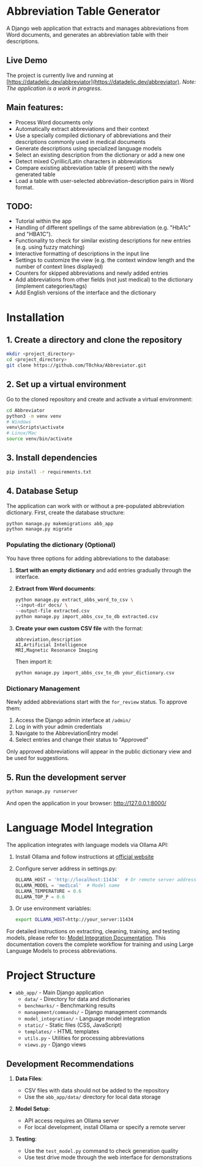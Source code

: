 # Abbreviation Table Generator
A Django web application that extracts and manages abbreviations from Word documents, and generates an abbreviation table with their descriptions.

## Live Demo
The project is currently live and running at [https://datadelic.dev/abbreviator](https://datadelic.dev/abbreviator).
*Note: The application is a work in progress.*


## Main features:
- Process Word documents only
- Automatically extract abbreviations and their context
- Use a specially compiled dictionary of abbreviations and their descriptions commonly used in medical documents
- Generate descriptions using specialized language models
- Select an existing description from    the dictionary or add a new one
- Detect mixed Cyrillic/Latin characters in abbreviations
- Compare existing abbreviation table (if present) with the newly generated table
- Load a table with user-selected abbreviation-description pairs in Word format.

## TODO:
- Tutorial within the app
- Handling of different spellings of the same abbreviation (e.g. "HbA1c" and "HBA1C").
- Functionality to check for similar existing descriptions for new entries (e.g. using fuzzy matching)
- Interactive formatting of descriptions in the input line
- Settings to customize the view (e.g. the context window length and the number of context lines displayed)
- Counters for skipped abbreviations and newly added entries
- Add abbreviations from other fields (not just medical) to the dictionary (implement categories/tags)
- Add English versions of the interface and the dictionary

# Installation

## 1. Create a directory and clone the repository
```bash
mkdir <project_directory>
cd <project_directory>
git clone https://github.com/T0chka/Abbreviator.git
```

## 2. Set up a virtual environment

Go to the cloned repository and create and activate a virtual environment:

```bash
cd Abbreviator
python3 -m venv venv
# Windows
venv\Scripts\activate 
# Linux/Mac
source venv/bin/activate
```

## 3. Install dependencies

```bash
pip install -r requirements.txt
```

## 4. Database Setup

The application can work with or without a pre-populated abbreviation dictionary.
First, create the database structure:
```bash
python manage.py makemigrations abb_app
python manage.py migrate
```
### Populating the dictionary (Optional)

You have three options for adding abbreviations to the database:

1. **Start with an empty dictionary** and add entries gradually through the interface.

2. **Extract from Word documents**:
   ```bash
   python manage.py extract_abbs_word_to_csv \
   --input-dir docs/ \
   --output-file extracted.csv
   python manage.py import_abbs_csv_to_db extracted.csv
   ```

3. **Create your own custom CSV file** with the format:
   ```
   abbreviation,description
   AI,Artificial Intelligence
   MRI,Magnetic Resonance Imaging
   ```
   Then import it:
   ```bash
   python manage.py import_abbs_csv_to_db your_dictionary.csv
   ```

### Dictionary Management

Newly added abbreviations start with the `for_review` status. To approve them:

1. Access the Django admin interface at `/admin/`
2. Log in with your admin credentials
3. Navigate to the AbbreviationEntry model
4. Select entries and change their status to "Approved"

Only approved abbreviations will appear in the public dictionary view and be used for suggestions.

## 5. Run the development server
```bash
python manage.py runserver
```
And open the application in your browser: http://127.0.0.1:8000/

# Language Model Integration

The application integrates with language models via Ollama API:

1. Install Ollama and follow instructions at [official website](https://ollama.ai/)

2. Configure server address in settings.py:
   ```python
   OLLAMA_HOST = 'http://localhost:11434'  # Or remote server address
   OLLAMA_MODEL = 'medical'  # Model name
   OLLAMA_TEMPERATURE = 0.6
   OLLAMA_TOP_P = 0.6
   ```

3. Or use environment variables:
   ```bash
   export OLLAMA_HOST=http://your_server:11434
   ```
For detailed instructions on extracting, cleaning, training, and testing models, please refer to:
[Model Integration Documentation](abb_app/model_integration/README.md). This documentation covers the complete workflow for training and using Large Language Models to process abbreviations.

# Project Structure

- `abb_app/` - Main Django application
  - `data/` - Directory for data and dictionaries
  - `benchmarks/` - Benchmarking results
  - `management/commands/` - Django management commands
  - `model_integration/` - Language model integration
  - `static/` - Static files (CSS, JavaScript)
  - `templates/` - HTML templates
  - `utils.py` - Utilities for processing abbreviations
  - `views.py` - Django views

## Development Recommendations

1. **Data Files**:
   - CSV files with data should not be added to the repository
   - Use the `abb_app/data/` directory for local data storage

2. **Model Setup**:
   - API access requires an Ollama server
   - For local development, install Ollama or specify a remote server

3. **Testing**:
   - Use the `test_model.py` command to check generation quality
   - Use test drive mode through the web interface for demonstrations
